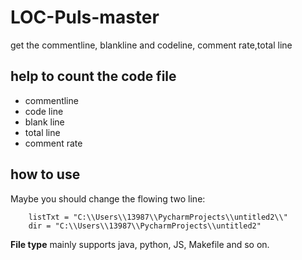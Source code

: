 # LOC-Puls-master
get the commentline, blankline and codeline, comment rate,total line
## help to count the code file
- commentline
- code line
- blank line
- total line
- comment rate

## how to use
Maybe you should change the flowing two line:

```
    listTxt = "C:\\Users\\13987\\PycharmProjects\\untitled2\\"
    dir = "C:\\Users\\13987\\PycharmProjects\\untitled2"

```
**File type** mainly supports java, python, JS, Makefile and so on.
